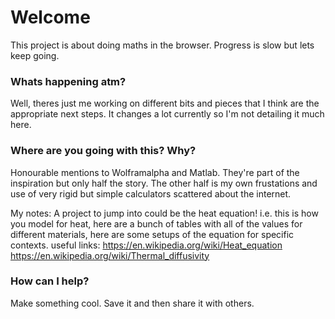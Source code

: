 # Welcome
This project is about doing maths in the browser. Progress is slow but lets keep going.

### Whats happening atm?
Well, theres just me working on different bits and pieces that I think are the appropriate next steps.
It changes a lot currently so I'm not detailing it much here.

### Where are you going with this? Why?
Honourable mentions to Wolframalpha and Matlab. They're part of the inspiration but only half the story. The other half is my own frustations and use of very rigid but simple calculators scattered about the internet.

My notes:
A project to jump into could be the heat equation! i.e. this is how you model for heat, here are a bunch of tables with all of the values for different materials, here are some setups of the equation for specific contexts.
useful links:
https://en.wikipedia.org/wiki/Heat_equation
https://en.wikipedia.org/wiki/Thermal_diffusivity

### How can I help?
Make something cool. Save it and then share it with others.
